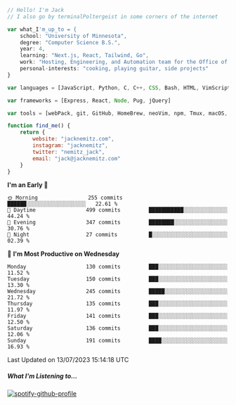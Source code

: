 ```javascript
// Hello! I'm Jack
// I also go by terminalPoltergeist in some corners of the internet

var what_I'm_up_to = {
    school: "University of Minnesota",
    degree: "Computer Science B.S.",
    year: 4,
    learning: "Next.js, React, Tailwind, Go",
    work: "Hosting, Engineering, and Automation team for the Office of Information Technology at UMN",
    personal-interests: "cooking, playing guitar, side projects"
}

var languages = [JavaScript, Python, C, C++, CSS, Bash, HTML, VimScript]

var frameworks = [Express, React, Node, Pug, jQuery]

var tools = [webPack, git, GitHub, HomeBrew, neoVim, npm, Tmux, macOS, Ubuntu, Docker, Nginx]

function find_me() {
    return {
        website: "jacknemitz.com",
        instagram: "jacknemitz",
        twitter: "nemitz_jack",
        email: "jack@jacknemitz.com"
    }
}
```

<!--START_SECTION:waka-->
**I'm an Early 🐤** 

```text
🌞 Morning                255 commits         ██████░░░░░░░░░░░░░░░░░░░   22.61 % 
🌆 Daytime                499 commits         ███████████░░░░░░░░░░░░░░   44.24 % 
🌃 Evening                347 commits         ████████░░░░░░░░░░░░░░░░░   30.76 % 
🌙 Night                  27 commits          █░░░░░░░░░░░░░░░░░░░░░░░░   02.39 % 
```
📅 **I'm Most Productive on Wednesday** 

```text
Monday                   130 commits         ███░░░░░░░░░░░░░░░░░░░░░░   11.52 % 
Tuesday                  150 commits         ███░░░░░░░░░░░░░░░░░░░░░░   13.30 % 
Wednesday                245 commits         █████░░░░░░░░░░░░░░░░░░░░   21.72 % 
Thursday                 135 commits         ███░░░░░░░░░░░░░░░░░░░░░░   11.97 % 
Friday                   141 commits         ███░░░░░░░░░░░░░░░░░░░░░░   12.50 % 
Saturday                 136 commits         ███░░░░░░░░░░░░░░░░░░░░░░   12.06 % 
Sunday                   191 commits         ████░░░░░░░░░░░░░░░░░░░░░   16.93 % 
```



 Last Updated on 13/07/2023 15:14:18 UTC
<!--END_SECTION:waka-->

##### What I'm Listening to...

[![spotify-github-profile](https://spotify-github-profile.vercel.app/api/view?uid=jack.nemitz&cover_image=true&show_offline=true&bar_color=53b14f&bar_color_cover=false&background_color=121212FF)](https://spotify-github-profile.vercel.app/api/view?uid=jack.nemitz&redirect=true)

